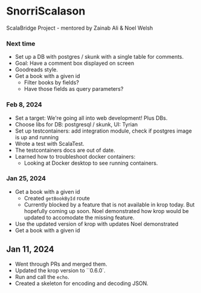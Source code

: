 # SnorriScalason

ScalaBridge Project - mentored by Zainab Ali & Noel Welsh

### Next time
 - Set up a DB with postgres / skunk with a single table for comments.  
 - Goal: Have a comment box displayed on screen
 - Goodreads style.
 - Get a book with a given id
    - Filter books by fields?
    - Have those fields as query parameters?

### Feb 8, 2024
  - Set a target: We're going all into web development! Plus DBs. 
  - Choose libs for DB: postgresql / skunk, UI: Tyrian
  - Set up testcontainers: add integration module, check if postgres image is up and running 
  - Wrote a test with ScalaTest.
  - The testcontainers docs are out of date.
  - Learned how to troubleshoot docker containers:
    - Looking at Docker desktop to see running containers.

### Jan 25, 2024

- Get a book with a given id
  - Created `getBookById` route
  - Currently blocked by a feature that is not available in krop today. But hopefully coming up soon. Noel demonstrated how krop would be updated to accomodate the missing feature.
-  Use the updated version of krop with updates Noel demonstrated
- Get a book with a given id

## Jan 11, 2024

- Went through PRs and merged them.
- Updated the krop version to ``0.6.0`.
- Run and call the `echo`.
- Created a skeleton for encoding and decoding JSON.

